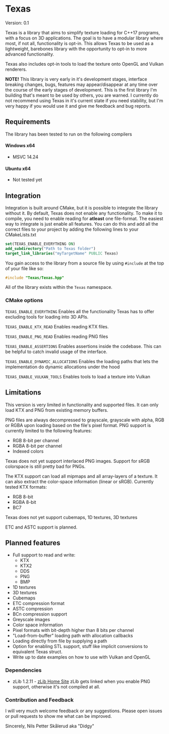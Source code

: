 # Texas
Version: 0.1

Texas is a library that aims to simplify texture loading for C++17 programs, with a focus on 3D applications. The goal is to have a modular library where most, if not all, functionality is opt-in. This allows Texas to be used as a lightweight, barebones library with the opportunity to opt-in to more advanced functionality. 

Texas also includes opt-in tools to load the texture onto OpenGL and Vulkan renderers.

**NOTE!** This library is very early in it's development stages, interface breaking changes, bugs, features may appear/disappear at any time over the course of the early stages of development. This is the first library I'm building that's meant to be used by others, you are warned. I currently do not recommend using Texas in it's current state if you need stability, but I'm very happy if you would use it and give me feedback and bug reports.

## Requirements
The library has been tested to run on the following compilers
#### Windows x64
 - MSVC 14.24

#### Ubuntu x64
 - Not tested yet

## Integration
Integration is built around CMake, but it is possible to integrate the library without it. By default, Texas does not enable any functionality. To make it to compile, you need to enable reading for **atleast** one file-format. The easiest way to integrate is just enable all features. You can do this and add all the correct files to your project by adding the following lines to your CMakeLists.txt

```cmake
set(TEXAS_ENABLE_EVERYTHING ON)
add_subdirectory("Path to Texas folder")
target_link_libraries("myTargetName" PUBLIC Texas)
```

You gain access to the library from a source file by using `#include` at the top of your file like so:
```cpp
#include "Texas/Texas.hpp"
```
All of the library exists within the `Texas` namespace.
### CMake options
 `TEXAS_ENABLE_EVERYTHING`
 Enables all the functionality Texas has to offer excluding tools for loading into 3D APIs.
 
 `TEXAS_ENABLE_KTX_READ`
 Enables reading KTX files.
 
 `TEXAS_ENABLE_PNG_READ`
 Enables reading PNG files 

`TEXAS_ENABLE_ASSERTIONS`
Enables assertions inside the codebase. This can be helpful to catch invalid usage of the interface.

`TEXAS_ENABLE_DYNAMIC_ALLOCATIONS`
Enables the loading paths that lets the implementation do dynamic allocations under the hood

`TEXAS_ENABLE_VULKAN_TOOLS`
Enables tools to load a texture into Vulkan

## Limitations
This version is very limited in functionality and supported files. It can only load KTX and PNG from existing memory buffers.

PNG files are always decompressed to grayscale, grayscale with alpha, RGB or RGBA upon loading based on the file's pixel format. PNG support is currently limited to the following features:
 - RGB 8-bit per channel
 - RGBA 8-bit per channel
 - Indexed colors

Texas does not yet support interlaced PNG images. Support for sRGB colorspace is still pretty bad for PNGs.

The KTX support can load all mipmaps and all array-layers of a texture. It can also extract the color-space information (linear or sRGB).
Currently tested KTX formats:
 - RGB 8-bit 
 - RGBA 8-bit
 - BC7

Texas does not yet support cubemaps, 1D textures, 3D textures

ETC and ASTC support is planned.

## Planned features
  - Full support to read and write:
	 -  KTX
	 - KTX2
	 - DDS
	 - PNG
	 - BMP
 - 1D textures
 - 3D textures
 - Cubemaps
 - ETC compression format
 - ASTC compression
 - BCn compression support
 - Greyscale images
 - Color space information
 - Pixel formats with bit-depth higher than 8 bits per channel
 - "Load-from-buffer" loading path with allocation callbacks
 - Loading directly from file by supplying a path
 - Option for enabling STL support, stuff like implicit conversions to equivalent Texas struct.
 - Write up to date examples on how to use with Vulkan and OpenGL
 

### Dependencies

 - zLib 1.2.11 - [zLib Home Site](https://www.zlib.net/)
zLib gets linked when you enable PNG support, otherwise it's not compiled at all.

### Contribution and Feedback
I will very much welcome feedback or any suggestions. Please open issues or pull requests to show me what can be improved.

Sincerely, Nils Petter Skålerud aka "Didgy"

